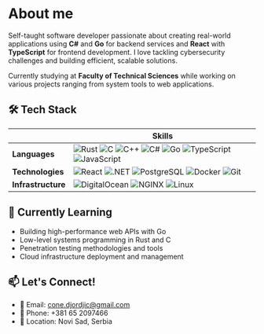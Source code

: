 # About me
Self-taught software developer passionate about creating real-world applications using **C#** and **Go** for backend services and **React** with **TypeScript** for frontend development. I love tackling cybersecurity challenges and building efficient, scalable solutions.

Currently studying at **Faculty of Technical Sciences** while working on various projects ranging from system tools to web applications.


## 🛠️ Tech Stack

|          | **Skills** |
| ----------------- | ----------------------------------------------------------------------------------------------------------------------------------------------------------------------------------------------------------------------------------------------------------------------------------------------------------------------------------------------------------------- |
| **Languages** | ![Rust](https://img.shields.io/badge/-Rust-000000?style=flat&logo=rust&logoColor=white) ![C](https://img.shields.io/badge/-C-A8B9CC?style=flat&logo=c&logoColor=black) ![C++](https://img.shields.io/badge/-C++-00599C?style=flat&logo=cplusplus&logoColor=white) ![C#](https://img.shields.io/badge/-C%23-239120?style=flat&logo=c-sharp&logoColor=white) ![Go](https://img.shields.io/badge/-Go-00ADD8?style=flat&logo=go&logoColor=white) ![TypeScript](https://img.shields.io/badge/-TypeScript-3178C6?style=flat&logo=typescript&logoColor=white) ![JavaScript](https://img.shields.io/badge/-JavaScript-F7DF1E?style=flat&logo=javascript&logoColor=black) |
| **Technologies** | ![React](https://img.shields.io/badge/-React-61DAFB?style=flat&logo=react&logoColor=black) ![.NET](https://img.shields.io/badge/-.NET-512BD4?style=flat&logo=dotnet&logoColor=white) ![PostgreSQL](https://img.shields.io/badge/-PostgreSQL-336791?style=flat&logo=postgresql&logoColor=white) ![Docker](https://img.shields.io/badge/-Docker-2496ED?style=flat&logo=docker&logoColor=white) ![Git](https://img.shields.io/badge/-Git-F05032?style=flat&logo=git&logoColor=white)                                                                                                                                                                                                                         |
| **Infrastructure**| ![DigitalOcean](https://img.shields.io/badge/-DigitalOcean-0080FF?style=flat&logo=digitalocean&logoColor=white) ![NGINX](https://img.shields.io/badge/-NGINX-009639?style=flat&logo=nginx&logoColor=white) ![Linux](https://img.shields.io/badge/-Linux-FCC624?style=flat&logo=linux&logoColor=black)                                                                                                                                                                           

## 🌱 Currently Learning
- Building high-performance web APIs with Go
- Low-level systems programming in Rust and C
- Penetration testing methodologies and tools
- Cloud infrastructure deployment and management

## 📫 Let's Connect!
- 📧 Email: cone.djordjic@gmail.com
- 📱 Phone: +381 65 2097466
- 📍 Location: Novi Sad, Serbia
